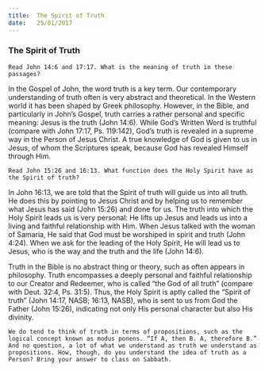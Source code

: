 ```yaml
---
title:  The Spirit of Truth
date:   25/01/2017
---
```


### The Spirit of Truth

`Read John 14:6 and 17:17. What is the meaning of truth in these passages?`

In the Gospel of John, the word truth is a key term. Our contemporary understanding of truth often is very abstract and theoretical. In the Western world it has been shaped by Greek philosophy. However, in the Bible, and particularly in John’s Gospel, truth carries a rather personal and specific meaning: Jesus is the truth (John 14:6). While God’s Written Word is truthful (compare with John 17:17, Ps. 119:142), God’s truth is revealed in a supreme way in the Person of Jesus Christ. A true knowledge of God is given to us in Jesus, of whom the Scriptures speak, because God has revealed Himself through Him.

`Read John 15:26 and 16:13. What function does the Holy Spirit have as the Spirit of truth?`

In John 16:13, we are told that the Spirit of truth will guide us into all truth. He does this by pointing to Jesus Christ and by helping us to remember what Jesus has said (John 15:26) and done for us. The truth into which the Holy Spirit leads us is very personal: He lifts up Jesus and leads us into a living and faithful relationship with Him. When Jesus talked with the woman of Samaria, He said that God must be worshiped in spirit and truth (John 4:24). When we ask for the leading of the Holy Spirit, He will lead us to Jesus, who is the way and the truth and the life (John 14:6). 

Truth in the Bible is no abstract thing or theory, such as often appears in philosophy. Truth encompasses a deeply personal and faithful relationship to our Creator and Redeemer, who is called “the God of all truth” (compare with Deut. 32:4, Ps. 31:5). Thus, the Holy Spirit is aptly called the “Spirit of truth” (John 14:17, NASB; 16:13, NASB), who is sent to us from God the Father (John 15:26), indicating not only His personal character but also His divinity.

`We do tend to think of truth in terms of propositions, such as the logical concept known as modus ponens. “If A, then B. A, therefore B.” And no question, a lot of what we understand as truth we understand as propositions. How, though, do you understand the idea of truth as a Person? Bring your answer to class on Sabbath.`